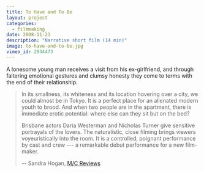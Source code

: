```yaml
---
title: To Have and To Be
layout: project
categories:
  - filmmaking
date: 2008-11-23
description: "Narrative short film (14 min)"
image: to-have-and-to-be.jpg
vimeo_id: 2934473
---
```


A lonesome young man receives a visit from his ex-girlfriend, and through
faltering emotional gestures and clumsy honesty they come to terms with the end
of their relationship.

> In its smallness, its whiteness and its location hovering over a city, we
> could almost be in Tokyo. It is a perfect place for an alienated modern youth
> to brood. And when two people are in the apartment, there is immediate erotic
> potential: where else can they sit but on the bed?
>
> Brisbane actors Daria Westerman and Nicholas Turner give sensitive portrayals
> of the lovers. The naturalistic, close filming brings viewers voyeuristically
> into the room. It is a controlled, poignant performance by cast and crew ---
> a remarkable debut performance for a new film-maker.
>
> -- Sandra Hogan, [M/C Reviews](http://reviews.media-culture.org.au/modules.php?name=News&file=article&sid=2991)
